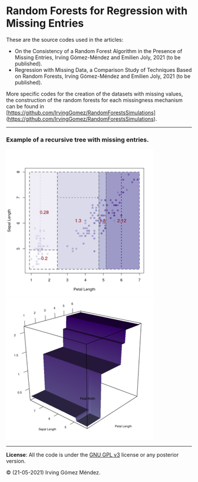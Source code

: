# Random Forests for Regression with Missing Entries
These are the source codes used in the articles:

* On the Consistency of a Random Forest Algorithm in the Presence of Missing Entries, Irving Gómez-Méndez and Emilien Joly, 2021 (to be published).
* Regression with Missing Data, a Comparison Study of Techniques Based on Random Forests, Irving Gómez-Méndez and Emilien Joly, 2021 (to be published).

More specific codes for the creation of the datasets with missing values, the construction of the random forests for each missingness mechanism can be found in [https://github.com/IrvingGomez/RandomForestsSimulations] (https://github.com/IrvingGomez/RandomForestsSimulations).

---
### Example of a recursive tree with missing entries.
<img src="examples/images/iris_tree_with_missing.png" width="400">

<img src="examples/images/usual_iris_tree.png" width="400">

---

**License**: All the code is under the [GNU GPL v3](https://www.gnu.org/licenses/gpl.html) license or any posterior version.

:copyright: (21-05-2021) Irving Gómez Méndez.
